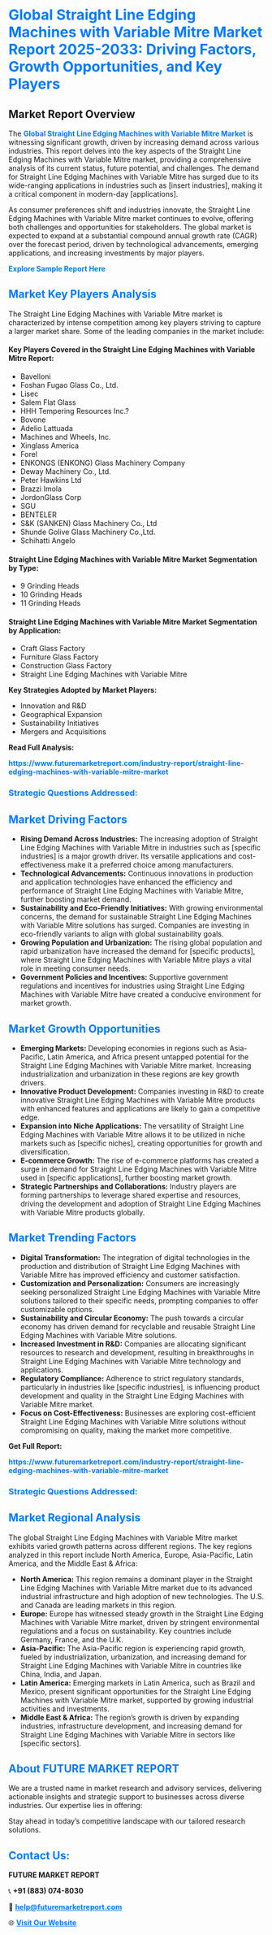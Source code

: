 <h1 style="color: #007BFF;">Global Straight Line Edging Machines with Variable Mitre Market Report 2025-2033: Driving Factors, Growth Opportunities, and Key Players</h1>

<section id="overview">
<h2>Market Report Overview</h2>
<p>The <a href="https://www.futuremarketreport.com/industry-report/straight-line-edging-machines-with-variable-mitre-market" style="color: #007BFF; text-decoration: none;"><strong>Global Straight Line Edging Machines with Variable Mitre Market</strong></a> is witnessing significant growth, driven by increasing demand across various industries. This report delves into the key aspects of the Straight Line Edging Machines with Variable Mitre market, providing a comprehensive analysis of its current status, future potential, and challenges. The demand for Straight Line Edging Machines with Variable Mitre has surged due to its wide-ranging applications in industries such as [insert industries], making it a critical component in modern-day [applications].</p>
<p>As consumer preferences shift and industries innovate, the Straight Line Edging Machines with Variable Mitre market continues to evolve, offering both challenges and opportunities for stakeholders. The global market is expected to expand at a substantial compound annual growth rate (CAGR) over the forecast period, driven by technological advancements, emerging applications, and increasing investments by major players.</p>
</section>

<section id="overview">
<p><a href="https://www.futuremarketreport.com/request-sample/reportId=111543" style="color: #007BFF; text-decoration: none;"><strong>Explore Sample Report Here</strong></a></p>
</section>

<section id="key-players">
<h2 style="color: #007BFF;">Market Key Players Analysis</h2>
<p>The Straight Line Edging Machines with Variable Mitre market is characterized by intense competition among key players striving to capture a larger market share. Some of the leading companies in the market include:</p>
<h4>Key Players Covered in the Straight Line Edging Machines with Variable Mitre Report:</h4>
<ul><li>Bavelloni</li><li>Foshan Fugao Glass Co., Ltd.</li><li>Lisec</li><li>Salem Flat Glass</li><li>HHH Tempering Resources Inc.?</li><li>Bovone</li><li>Adelio Lattuada</li><li>Machines and Wheels, Inc.</li><li>Xinglass America</li><li>Forel</li><li>ENKONGS (ENKONG) Glass Machinery Company</li><li>Deway Machinery Co., Ltd.</li><li>Peter Hawkins Ltd</li><li>Brazzi Imola</li><li>JordonGlass Corp</li><li>SGU</li><li>BENTELER</li><li>S&amp;K (SANKEN) Glass Machinery Co., Ltd</li><li>Shunde Golive Glass Machinery Co.,Ltd.</li><li>Schihatti Angelo</li></ul>
<h4>Straight Line Edging Machines with Variable Mitre Market Segmentation by Type:</h4>
<ul><li>9 Grinding Heads</li><li>10 Grinding Heads</li><li>11 Grinding Heads</li></ul>

<h4>Straight Line Edging Machines with Variable Mitre Market Segmentation by Application:</h4>
<ul><li>Craft Glass Factory</li><li>Furniture Glass Factory</li><li>Construction Glass Factory</li><li>Straight Line Edging Machines with Variable Mitre</li></ul>
<p><strong>Key Strategies Adopted by Market Players:</strong></p>
<ul>
<li>Innovation and R&D</li>
<li>Geographical Expansion</li>
<li>Sustainability Initiatives</li>
<li>Mergers and Acquisitions</li>
</ul>
</section>

<section>
<p><strong>Read Full Analysis: </strong></p><a href="https://www.futuremarketreport.com/industry-report/straight-line-edging-machines-with-variable-mitre-market" style="color: #007BFF; text-decoration: none;"><strong>https://www.futuremarketreport.com/industry-report/straight-line-edging-machines-with-variable-mitre-market</strong></a>
<h3 style="color: #007BFF;">Strategic Questions Addressed:</h3>
</section>

<section id="driving-factors">
<h2 style="color: #007BFF;">Market Driving Factors</h2>
<ul>
<li><strong>Rising Demand Across Industries:</strong> The increasing adoption of Straight Line Edging Machines with Variable Mitre in industries such as [specific industries] is a major growth driver. Its versatile applications and cost-effectiveness make it a preferred choice among manufacturers.</li>
<li><strong>Technological Advancements:</strong> Continuous innovations in production and application technologies have enhanced the efficiency and performance of Straight Line Edging Machines with Variable Mitre, further boosting market demand.</li>
<li><strong>Sustainability and Eco-Friendly Initiatives:</strong> With growing environmental concerns, the demand for sustainable Straight Line Edging Machines with Variable Mitre solutions has surged. Companies are investing in eco-friendly variants to align with global sustainability goals.</li>
<li><strong>Growing Population and Urbanization:</strong> The rising global population and rapid urbanization have increased the demand for [specific products], where Straight Line Edging Machines with Variable Mitre plays a vital role in meeting consumer needs.</li>
<li><strong>Government Policies and Incentives:</strong> Supportive government regulations and incentives for industries using Straight Line Edging Machines with Variable Mitre have created a conducive environment for market growth.</li>
</ul>
</section>

<section id="growth-opportunities">
<h2 style="color: #007BFF;">Market Growth Opportunities</h2>
<ul>
<li><strong>Emerging Markets:</strong> Developing economies in regions such as Asia-Pacific, Latin America, and Africa present untapped potential for the Straight Line Edging Machines with Variable Mitre market. Increasing industrialization and urbanization in these regions are key growth drivers.</li>
<li><strong>Innovative Product Development:</strong> Companies investing in R&D to create innovative Straight Line Edging Machines with Variable Mitre products with enhanced features and applications are likely to gain a competitive edge.</li>
<li><strong>Expansion into Niche Applications:</strong> The versatility of Straight Line Edging Machines with Variable Mitre allows it to be utilized in niche markets such as [specific niches], creating opportunities for growth and diversification.</li>
<li><strong>E-commerce Growth:</strong> The rise of e-commerce platforms has created a surge in demand for Straight Line Edging Machines with Variable Mitre used in [specific applications], further boosting market growth.</li>
<li><strong>Strategic Partnerships and Collaborations:</strong> Industry players are forming partnerships to leverage shared expertise and resources, driving the development and adoption of Straight Line Edging Machines with Variable Mitre products globally.</li>
</ul>
</section>

<section id="trending-factors">
<h2 style="color: #007BFF;">Market Trending Factors</h2>
<ul>
<li><strong>Digital Transformation:</strong> The integration of digital technologies in the production and distribution of Straight Line Edging Machines with Variable Mitre has improved efficiency and customer satisfaction.</li>
<li><strong>Customization and Personalization:</strong> Consumers are increasingly seeking personalized Straight Line Edging Machines with Variable Mitre solutions tailored to their specific needs, prompting companies to offer customizable options.</li>
<li><strong>Sustainability and Circular Economy:</strong> The push towards a circular economy has driven demand for recyclable and reusable Straight Line Edging Machines with Variable Mitre solutions.</li>
<li><strong>Increased Investment in R&D:</strong> Companies are allocating significant resources to research and development, resulting in breakthroughs in Straight Line Edging Machines with Variable Mitre technology and applications.</li>
<li><strong>Regulatory Compliance:</strong> Adherence to strict regulatory standards, particularly in industries like [specific industries], is influencing product development and quality in the Straight Line Edging Machines with Variable Mitre market.</li>
<li><strong>Focus on Cost-Effectiveness:</strong> Businesses are exploring cost-efficient Straight Line Edging Machines with Variable Mitre solutions without compromising on quality, making the market more competitive.</li>
</ul>
</section>

<section>
<p><strong>Get Full Report: </strong></p><a href="https://www.futuremarketreport.com/industry-report/straight-line-edging-machines-with-variable-mitre-market" style="color: #007BFF; text-decoration: none;"><strong>https://www.futuremarketreport.com/industry-report/straight-line-edging-machines-with-variable-mitre-market</strong></a>
<h3 style="color: #007BFF;">Strategic Questions Addressed:</h3>
</section>


<section id="regional-analysis">
<h2 style="color: #007BFF;">Market Regional Analysis</h2>
<p>The global Straight Line Edging Machines with Variable Mitre market exhibits varied growth patterns across different regions. The key regions analyzed in this report include North America, Europe, Asia-Pacific, Latin America, and the Middle East & Africa:</p>
<ul>
<li><strong>North America:</strong> This region remains a dominant player in the Straight Line Edging Machines with Variable Mitre market due to its advanced industrial infrastructure and high adoption of new technologies. The U.S. and Canada are leading markets in this region.</li>
<li><strong>Europe:</strong> Europe has witnessed steady growth in the Straight Line Edging Machines with Variable Mitre market, driven by stringent environmental regulations and a focus on sustainability. Key countries include Germany, France, and the U.K.</li>
<li><strong>Asia-Pacific:</strong> The Asia-Pacific region is experiencing rapid growth, fueled by industrialization, urbanization, and increasing demand for Straight Line Edging Machines with Variable Mitre in countries like China, India, and Japan.</li>
<li><strong>Latin America:</strong> Emerging markets in Latin America, such as Brazil and Mexico, present significant opportunities for the Straight Line Edging Machines with Variable Mitre market, supported by growing industrial activities and investments.</li>
<li><strong>Middle East & Africa:</strong> The region’s growth is driven by expanding industries, infrastructure development, and increasing demand for Straight Line Edging Machines with Variable Mitre in sectors like [specific sectors].</li>
</ul>
</section>

<footer>
<h2 style="color: #007BFF;">About FUTURE MARKET REPORT</h2>
<p>We are a trusted name in market research and advisory services, delivering actionable insights and strategic support to businesses across diverse industries. Our expertise lies in offering:</p>

<p>Stay ahead in today’s competitive landscape with our tailored research solutions.</p>

<h2 style="color: #007BFF;">Contact Us:</h2>
<p><strong>FUTURE MARKET REPORT</strong></p>
<p>📞 <strong>+91 (883) 074-8030</strong></p>
<p>📧 <strong><a href="mailto:help@futuremarketreport.com" style="color: #007BFF;">help@futuremarketreport.com</a></strong></p>
<p>🌐 <strong><a href="https://www.futuremarketreport.com/" style="color: #007BFF;">Visit Our Website</a></strong></p>
</footer>